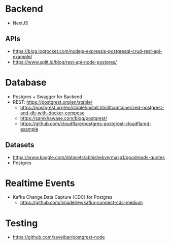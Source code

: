 # Backend

* NextJS

## APIs

* https://blog.logrocket.com/nodejs-expressjs-postgresql-crud-rest-api-example/
* https://www.split.io/blog/rest-api-node-postgres/

# Database

* Postgres + Swagger for Backend
* REST: https://postgrest.org/en/stable/
  * https://postgrest.org/en/stable/install.html#containerized-postgrest-and-db-with-docker-compose
  * https://samkhawase.com/blog/postgrest/
  * https://github.com/cloudflare/postgres-postgrest-cloudflared-example

## Datasets

* https://www.kaggle.com/datasets/abhishekvermasg1/goodreads-quotes
* Postgres

# Realtime Events

* Kafka Change Data Capture (CDC) for Postgres
  * https://github.com/limadelrey/kafka-connect-cdc-medium

# Testing

* https://github.com/seveibar/postgrest-node

